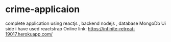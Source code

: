 # crime-applicaion
complete application using reactjs , backend nodejs , database MongoDb Ui side i have used reactstrap
Online link: https://infinite-retreat-19017.herokuapp.com/
